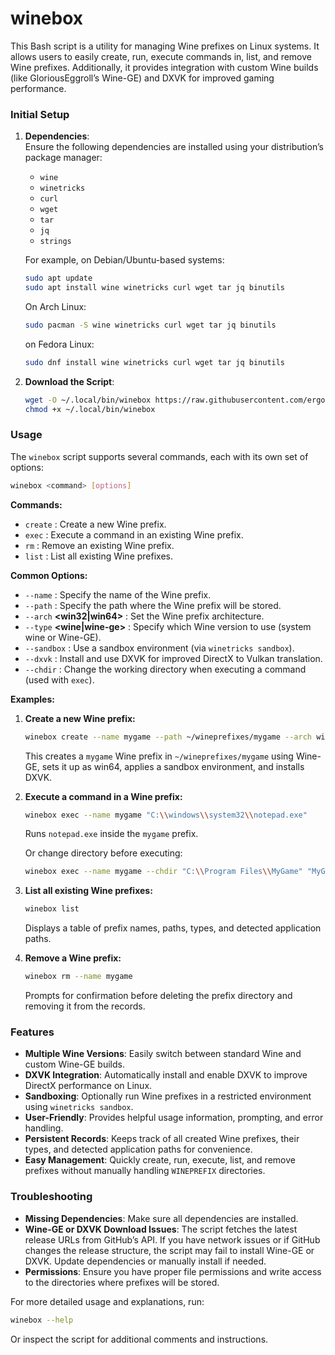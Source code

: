 # winebox

This Bash script is a utility for managing Wine prefixes on Linux systems. It allows users to easily create, run, execute commands in, list, and remove Wine prefixes. Additionally, it provides integration with custom Wine builds (like GloriousEggroll’s Wine-GE) and DXVK for improved gaming performance. 

### Initial Setup

1. **Dependencies**:  
   Ensure the following dependencies are installed using your distribution’s package manager:
   - `wine`
   - `winetricks`
   - `curl`
   - `wget`
   - `tar`
   - `jq`
   - `strings`
   
   For example, on Debian/Ubuntu-based systems:
   ```bash
   sudo apt update
   sudo apt install wine winetricks curl wget tar jq binutils
   ```
   
   On Arch Linux:
   ```bash
   sudo pacman -S wine winetricks curl wget tar jq binutils
   ```

   on Fedora Linux:
   ```bash
   sudo dnf install wine winetricks curl wget tar jq binutils
   ```

2. **Download the Script**:  
   ```bash
   wget -O ~/.local/bin/winebox https://raw.githubusercontent.com/ergolyam/winebox/main/winebox.sh && \
   chmod +x ~/.local/bin/winebox
   ```

### Usage

The `winebox` script supports several commands, each with its own set of options:

```bash
winebox <command> [options]
```

**Commands:**

- `create` : Create a new Wine prefix.
- `exec`   : Execute a command in an existing Wine prefix.
- `rm`     : Remove an existing Wine prefix.
- `list`   : List all existing Wine prefixes.

**Common Options:**
- `--name` **<name>** : Specify the name of the Wine prefix.
- `--path` **<path>** : Specify the path where the Wine prefix will be stored.
- `--arch` **<win32|win64>** : Set the Wine prefix architecture.
- `--type` **<wine|wine-ge>** : Specify which Wine version to use (system wine or Wine-GE).
- `--sandbox` : Use a sandbox environment (via `winetricks sandbox`).
- `--dxvk` : Install and use DXVK for improved DirectX to Vulkan translation.
- `--chdir` : Change the working directory when executing a command (used with `exec`).

**Examples:**

1. **Create a new Wine prefix:**
   ```bash
   winebox create --name mygame --path ~/wineprefixes/mygame --arch win64 --type wine-ge --sandbox --dxvk
   ```
   This creates a `mygame` Wine prefix in `~/wineprefixes/mygame` using Wine-GE, sets it up as win64, applies a sandbox environment, and installs DXVK.

2. **Execute a command in a Wine prefix:**
   ```bash
   winebox exec --name mygame "C:\\windows\\system32\\notepad.exe"
   ```
   Runs `notepad.exe` inside the `mygame` prefix.

   Or change directory before executing:
   ```bash
   winebox exec --name mygame --chdir "C:\\Program Files\\MyGame" "MyGameLauncher.exe"
   ```

4. **List all existing Wine prefixes:**
   ```bash
   winebox list
   ```
   Displays a table of prefix names, paths, types, and detected application paths.

5. **Remove a Wine prefix:**
   ```bash
   winebox rm --name mygame
   ```
   Prompts for confirmation before deleting the prefix directory and removing it from the records.

### Features

- **Multiple Wine Versions**: Easily switch between standard Wine and custom Wine-GE builds.
- **DXVK Integration**: Automatically install and enable DXVK to improve DirectX performance on Linux.
- **Sandboxing**: Optionally run Wine prefixes in a restricted environment using `winetricks sandbox`.
- **User-Friendly**: Provides helpful usage information, prompting, and error handling.
- **Persistent Records**: Keeps track of all created Wine prefixes, their types, and detected application paths for convenience.
- **Easy Management**: Quickly create, run, execute, list, and remove prefixes without manually handling `WINEPREFIX` directories.

### Troubleshooting

- **Missing Dependencies**: Make sure all dependencies are installed.  
- **Wine-GE or DXVK Download Issues**: The script fetches the latest release URLs from GitHub’s API. If you have network issues or if GitHub changes the release structure, the script may fail to install Wine-GE or DXVK. Update dependencies or manually install if needed.
- **Permissions**: Ensure you have proper file permissions and write access to the directories where prefixes will be stored.

For more detailed usage and explanations, run:
```bash
winebox --help
```

Or inspect the script for additional comments and instructions.
